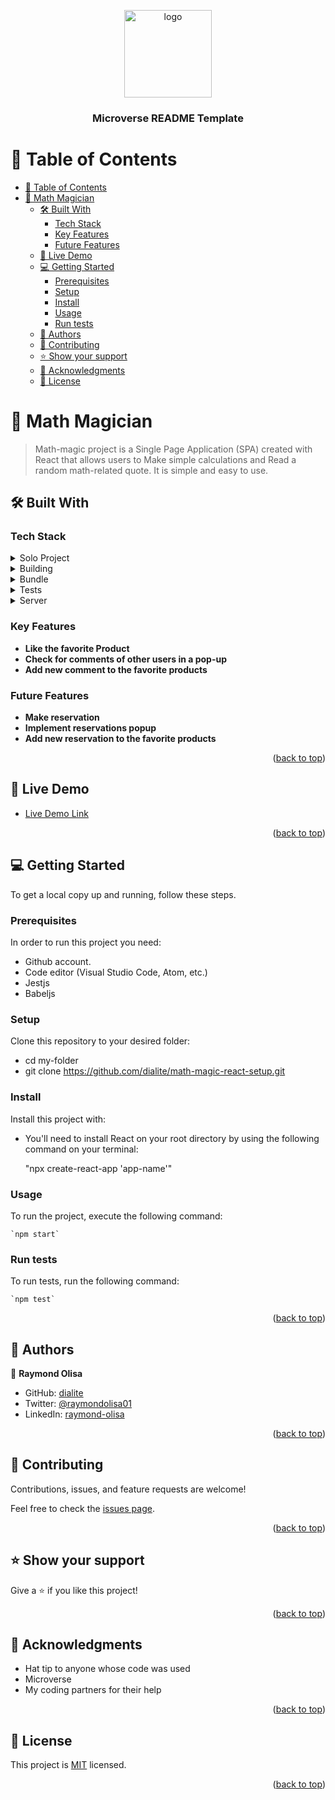 <a name="readme-top"></a>

<div align="center">

  <img src="https://user-images.githubusercontent.com/78832703/203859927-696905b8-edee-4cc6-8642-0759f99b9ffd.png"
alt="logo" width="140"  height="auto" />
  <br/>

  <h3><b>Microverse README Template</b></h3>

</div>

<!-- TABLE OF CONTENTS -->

# 📗 Table of Contents

- [📗 Table of Contents](#-table-of-contents)
- [📖 Math Magician ](#-math-magician-)
  - [🛠 Built With ](#-built-with-)
    - [Tech Stack ](#tech-stack-)
    - [Key Features ](#key-features-)
    - [Future Features ](#future-features-)
  - [🚀 Live Demo ](#-live-demo-)
  - [💻 Getting Started ](#-getting-started-)
    - [Prerequisites](#prerequisites)
    - [Setup](#setup)
    - [Install](#install)
    - [Usage](#usage)
    - [Run tests](#run-tests)
  - [👥 Authors ](#-authors-)
  - [🤝 Contributing ](#-contributing-)
  - [⭐️ Show your support ](#️-show-your-support-)
  - [🙏 Acknowledgments ](#-acknowledgments-)
  - [📝 License ](#-license-)

<!-- PROJECT DESCRIPTION -->

# 📖 Math Magician <a name="about-project"></a>

> Math-magic project is a Single Page Application (SPA) created with React that allows users to Make simple calculations and Read a random math-related quote. It is simple and easy to use.

## 🛠 Built With <a name="built-with"></a>

### Tech Stack <a name="tech-stack"></a>

<details>
  <summary>Solo Project</summary>
  <ul>
    <li><a href="https://github.com/dialite/math-magic-react-setup/tree/math-magic-setup">Math Magician</a></li>
  </ul>
</details>
<details>
  <summary>Building</summary>
  <ul>
    <li><a href="https://www.javascript.com/">JavaScript</a></li>
    <li>REACT</li>
    <li>CSS 3</li>
    <li>ES6</li>
  </ul>
</details>
<details>
  <summary>Bundle</summary>
  <ul>
    <li><a href="https://www.npmjs.com/">NPM</a></li>
  </ul>
  </details>
<details>
  <summary>Tests</summary>
  <ul>
    <li><a href="https://jestjs.io/">Jest</a></li>
    <li><a href="https://babeljs.io/">Babel JS</a></li>
  </ul>
</details>

<details>
  <summary>Server</summary>
  <ul>
    <li><a href="https://webpack.js.org/configuration/dev-server/">WebPack Dev Server</a></li>
  </ul>
</details>


<!-- Features -->

### Key Features <a name="key-features"></a>

- **Like the favorite Product**
- **Check for comments of other users in a pop-up**
- **Add new comment to the favorite products**

<!-- Features -->

### Future Features <a name="key-features"></a>

- **Make reservation**
- **Implement reservations popup**
- **Add new reservation to the favorite products**

<p align="right">(<a href="#readme-top">back to top</a>)</p>

<!-- LIVE DEMO -->

## 🚀 Live Demo <a name="live-demo"></a>


- [Live Demo Link](https://webpack.js.org/configuration/dev-server/)

<p align="right">(<a href="#readme-top">back to top</a>)</p>

<!-- GETTING STARTED -->

## 💻 Getting Started <a name="getting-started"></a>


To get a local copy up and running, follow these steps.

### Prerequisites

In order to run this project you need:

- Github account.
- Code editor (Visual Studio Code, Atom, etc.)
- Jestjs
- Babeljs


### Setup

Clone this repository to your desired folder:


- cd my-folder
- git clone https://github.com/dialite/math-magic-react-setup.git


### Install

Install this project with:

- You'll need to install React on your root directory by using the following command on your terminal:

    "npx create-react-app 'app-name'"

### Usage

To run the project, execute the following command:

    `npm start`

### Run tests

To run tests, run the following command:

    `npm test`


<p align="right">(<a href="#readme-top">back to top</a>)</p>

<!-- AUTHORS -->

## 👥 Authors <a name="authors"></a>

👤 **Raymond Olisa**

- GitHub: [dialite](https://github.com/dialite)
- Twitter: [@raymondolisa01](https://twitter.com/raymondolisa01)
- LinkedIn: [raymond-olisa](https://www.linkedin.com/in/raymond-olisa-775929243/)

<p align="right">(<a href="#readme-top">back to top</a>)</p>

<!-- CONTRIBUTING -->

## 🤝 Contributing <a name="contributing"></a>

Contributions, issues, and feature requests are welcome!

Feel free to check the [issues page](../../issues/).

<p align="right">(<a href="#readme-top">back to top</a>)</p>

<!-- SUPPORT -->

## ⭐️ Show your support <a name="support"></a>

Give a ⭐️ if you like this project!

<p align="right">(<a href="#readme-top">back to top</a>)</p>

<!-- ACKNOWLEDGEMENTS -->

## 🙏 Acknowledgments <a name="acknowledgements"></a>


- Hat tip to anyone whose code was used
- Microverse
- My coding partners for their help

<p align="right">(<a href="#readme-top">back to top</a>)</p>

<!-- LICENSE -->

## 📝 License <a name="license"></a>

This project is [MIT](./LICENSE) licensed.


<p align="right">(<a href="#readme-top">back to top</a>)</p>
